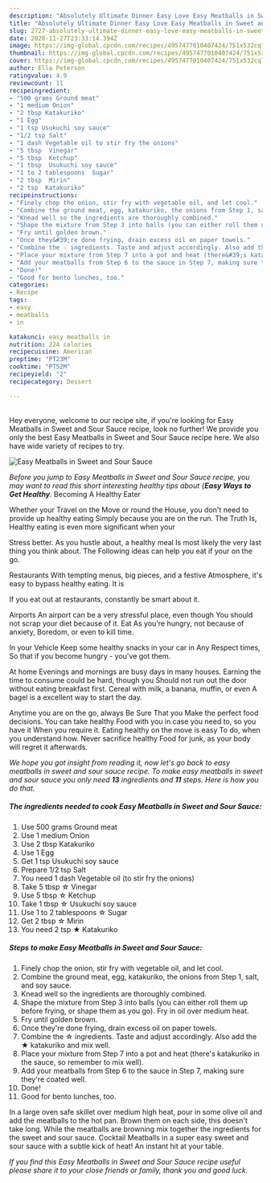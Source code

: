 ```yaml
---
description: "Absolutely Ultimate Dinner Easy Love Easy Meatballs in Sweet and Sour Sauce"
title: "Absolutely Ultimate Dinner Easy Love Easy Meatballs in Sweet and Sour Sauce"
slug: 2727-absolutely-ultimate-dinner-easy-love-easy-meatballs-in-sweet-and-sour-sauce
date: 2020-11-27T23:33:14.394Z
image: https://img-global.cpcdn.com/recipes/4957477010407424/751x532cq70/easy-meatballs-in-sweet-and-sour-sauce-recipe-main-photo.jpg
thumbnail: https://img-global.cpcdn.com/recipes/4957477010407424/751x532cq70/easy-meatballs-in-sweet-and-sour-sauce-recipe-main-photo.jpg
cover: https://img-global.cpcdn.com/recipes/4957477010407424/751x532cq70/easy-meatballs-in-sweet-and-sour-sauce-recipe-main-photo.jpg
author: Ella Peterson
ratingvalue: 4.9
reviewcount: 11
recipeingredient:
- "500 grams Ground meat"
- "1 medium Onion"
- "2 tbsp Katakuriko"
- "1 Egg"
- "1 tsp Usukuchi soy sauce"
- "1/2 tsp Salt"
- "1 dash Vegetable oil to stir fry the onions"
- "5 tbsp  Vinegar"
- "5 tbsp  Ketchup"
- "1 tbsp  Usukuchi soy sauce"
- "1 to 2 tablespoons  Sugar"
- "2 tbsp  Mirin"
- "2 tsp  Katakuriko"
recipeinstructions:
- "Finely chop the onion, stir fry with vegetable oil, and let cool."
- "Combine the ground meat, egg, katakuriko, the onions from Step 1, salt, and soy sauce."
- "Knead well so the ingredients are thoroughly combined."
- "Shape the mixture from Step 3 into balls (you can either roll them up before frying, or shape them as you go). Fry in oil over medium heat."
- "Fry until golden brown."
- "Once they&#39;re done frying, drain excess oil on paper towels."
- "Combine the ☆ ingredients. Taste and adjust accordingly. Also add the ★ katakuriko and mix well."
- "Place your mixture from Step 7 into a pot and heat (there&#39;s katakuriko in the sauce, so remember to mix well)."
- "Add your meatballs from Step 6 to the sauce in Step 7, making sure they&#39;re coated well."
- "Done!"
- "Good for bento lunches, too."
categories:
- Recipe
tags:
- easy
- meatballs
- in

katakunci: easy meatballs in 
nutrition: 224 calories
recipecuisine: American
preptime: "PT23M"
cooktime: "PT52M"
recipeyield: "2"
recipecategory: Dessert

---
```

<br>
Hey everyone, welcome to our recipe site, if you're looking for Easy Meatballs in Sweet and Sour Sauce recipe, look no further! We provide you only the best Easy Meatballs in Sweet and Sour Sauce recipe here. We also have wide variety of recipes to try.
<br>


![Easy Meatballs in Sweet and Sour Sauce](https://img-global.cpcdn.com/recipes/4957477010407424/751x532cq70/easy-meatballs-in-sweet-and-sour-sauce-recipe-main-photo.jpg)

<i>Before you jump to Easy Meatballs in Sweet and Sour Sauce recipe, you may want to read this short interesting healthy tips about {<strong>Easy Ways to Get Healthy</strong>.</i>
Becoming A Healthy Eater

Whether your Travel on the Move or round the
House, you don't need to provide up healthy eating
Simply because you are on the run. The Truth Is,
Healthy eating is even more significant when your



Stress better. As you hustle about, a healthy meal
Is most likely the very last thing you think about. The
Following ideas can help you eat if your on the go.

Restaurants
With tempting menus, big pieces, and a festive
Atmosphere, it's easy to bypass healthy eating. It is 


If you eat out at restaurants, constantly be smart
about it.

Airports
An airport can be a very stressful place, even though 
You should not scrap your diet because of it. Eat
As you're hungry, not because of anxiety,
Boredom, or even to kill time.

In your Vehicle 
Keep some healthy snacks in your car in Any Respect times,
So that if you become hungry - you've got them.

At home
Evenings and mornings are busy days in many houses.
Earning the time to consume could be hard, though you
Should not run out the door without eating breakfast
first. Cereal with milk, a banana, muffin, or even
A bagel is a excellent way to start the day.

Anytime you are on the go, always Be Sure That you
Make the perfect food decisions. You can take healthy
Food with you in case you need to, so you have it
When you require it. Eating healthy on the move is easy
To do, when you understand how. Never sacrifice healthy
Food for junk, as your body will regret it afterwards.


<i>We hope you got insight from reading it, now let's go back to easy meatballs in sweet and sour sauce recipe. To make easy meatballs in sweet and sour sauce you only need <strong>13</strong> ingredients and <strong>11</strong> steps. Here is how you do that.
</i>

##### The ingredients needed to cook Easy Meatballs in Sweet and Sour Sauce:

1. Use 500 grams Ground meat
1. Use 1 medium Onion
1. Use 2 tbsp Katakuriko
1. Use 1 Egg
1. Get 1 tsp Usukuchi soy sauce
1. Prepare 1/2 tsp Salt
1. You need 1 dash Vegetable oil (to stir fry the onions)
1. Take 5 tbsp ☆ Vinegar
1. Use 5 tbsp ☆ Ketchup
1. Take 1 tbsp ☆ Usukuchi soy sauce
1. Use 1 to 2 tablespoons ☆ Sugar
1. Get 2 tbsp ☆ Mirin
1. You need 2 tsp ★ Katakuriko


##### Steps to make Easy Meatballs in Sweet and Sour Sauce:

1. Finely chop the onion, stir fry with vegetable oil, and let cool.
1. Combine the ground meat, egg, katakuriko, the onions from Step 1, salt, and soy sauce.
1. Knead well so the ingredients are thoroughly combined.
1. Shape the mixture from Step 3 into balls (you can either roll them up before frying, or shape them as you go). Fry in oil over medium heat.
1. Fry until golden brown.
1. Once they&#39;re done frying, drain excess oil on paper towels.
1. Combine the ☆ ingredients. Taste and adjust accordingly. Also add the ★ katakuriko and mix well.
1. Place your mixture from Step 7 into a pot and heat (there&#39;s katakuriko in the sauce, so remember to mix well).
1. Add your meatballs from Step 6 to the sauce in Step 7, making sure they&#39;re coated well.
1. Done!
1. Good for bento lunches, too.


In a large oven safe skillet over medium high heat, pour in some olive oil and add the meatballs to the hot pan. Brown them on each side, this doesn&#39;t take long. While the meatballs are browning mix together the ingredients for the sweet and sour sauce. Cocktail Meatballs in a super easy sweet and sour sauce with a subtle kick of heat! An instant hit at your table. 

<i>If you find this Easy Meatballs in Sweet and Sour Sauce recipe useful please share it to your close friends or family, thank you and good luck.</i>
